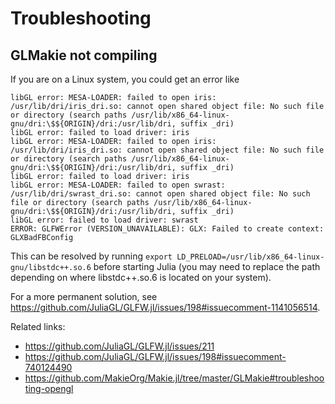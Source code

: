 # Troubleshooting

## GLMakie not compiling

If you are on a Linux system, you could get an error like 

```
libGL error: MESA-LOADER: failed to open iris: /usr/lib/dri/iris_dri.so: cannot open shared object file: No such file or directory (search paths /usr/lib/x86_64-linux-gnu/dri:\$${ORIGIN}/dri:/usr/lib/dri, suffix _dri)
libGL error: failed to load driver: iris
libGL error: MESA-LOADER: failed to open iris: /usr/lib/dri/iris_dri.so: cannot open shared object file: No such file or directory (search paths /usr/lib/x86_64-linux-gnu/dri:\$${ORIGIN}/dri:/usr/lib/dri, suffix _dri)
libGL error: failed to load driver: iris
libGL error: MESA-LOADER: failed to open swrast: /usr/lib/dri/swrast_dri.so: cannot open shared object file: No such file or directory (search paths /usr/lib/x86_64-linux-gnu/dri:\$${ORIGIN}/dri:/usr/lib/dri, suffix _dri)
libGL error: failed to load driver: swrast
ERROR: GLFWError (VERSION_UNAVAILABLE): GLX: Failed to create context: GLXBadFBConfig
```

This can be resolved by running `export LD_PRELOAD=/usr/lib/x86_64-linux-gnu/libstdc++.so.6` before starting Julia (you may need to replace the path depending on where libstdc++.so.6 is located on your system).

For a more permanent solution, see https://github.com/JuliaGL/GLFW.jl/issues/198#issuecomment-1141056514.

Related links:
- https://github.com/JuliaGL/GLFW.jl/issues/211
- https://github.com/JuliaGL/GLFW.jl/issues/198#issuecomment-740124490
- https://github.com/MakieOrg/Makie.jl/tree/master/GLMakie#troubleshooting-opengl